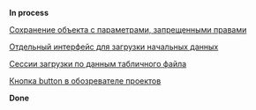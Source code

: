 **In process**

[Сохранение объекта с параметрами, запрещенными правами](Сохранение%20объекта%20с%20параметрами,%20запрещенными%20правами.md)

[Отдельный интерфейс для загрузки начальных данных](Отдельный%20интерфейс%20для%20загрузки%20начальных%20данных.md)

[Сессии загрузки по данным табличного файла](Сессии%20загрузки%20по%20данным%20табличного%20файла.md)

[Кнопка button в обозревателе проектов](Кнопка%20button%20в%20обозревателе%20проектов.md)

**Done**

